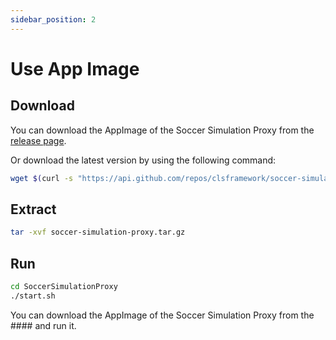 ```yaml
---
sidebar_position: 2
---
```


# Use App Image

## Download

You can download the AppImage of the Soccer Simulation Proxy from the [release page](https://github.com/CLSFramework/soccer-simulation-proxy/releases).

Or download the latest version by using the following command:

```bash
wget $(curl -s "https://api.github.com/repos/clsframework/soccer-simulation-proxy/releases/latest" | grep -oP '"browser_download_url": "\K[^"]*' | grep "soccer-simulation-proxy.tar.gz")
```

## Extract

```bash
tar -xvf soccer-simulation-proxy.tar.gz
```

## Run

```bash
cd SoccerSimulationProxy
./start.sh
```

You can download the AppImage of the Soccer Simulation Proxy from the #### and run it.